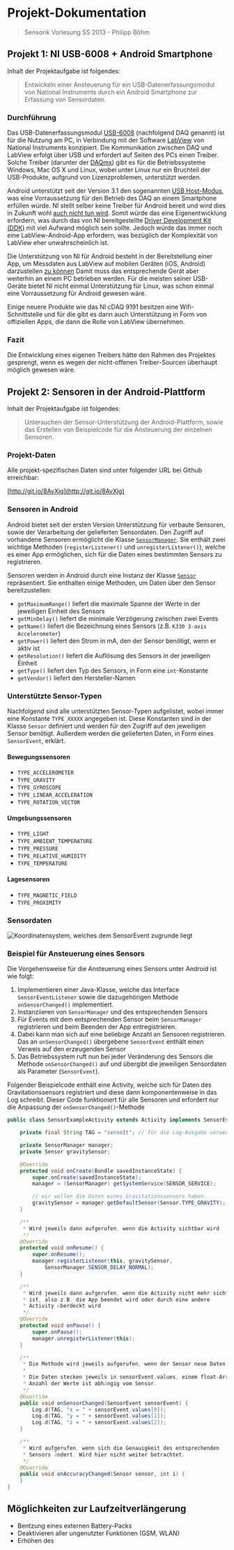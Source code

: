 # Projekt-Dokumentation

> Sensorik Vorlesung SS 2013 - Philipp Böhm

## Projekt 1: NI USB-6008 + Android Smartphone

Inhalt der Projektaufgabe ist folgendes:

> Entwickeln einer Ansteuerung für ein USB-Datenerfassungsmodul von National
> Instruments durch ein Android Smartphone zur Erfassung von Sensordaten.

### Durchführung

Das USB-Datenerfassungsmodul
[USB-6008](http://sine.ni.com/nips/cds/view/p/lang/de/nid/201986) (nachfolgend
DAQ genannt) ist für die Nutzung am PC, in Verbindung mit der Software
[LabView](http://www.ni.com/labview/d/) von National Instruments
konzipiert.  Die Kommunikation zwischen DAQ und LabView erfolgt über USB und
erfordert auf Seiten des PCs einen Treiber. Solche Treiber (darunter der
[DAQmx](http://www.ni.com/dataacquisition/d/nidaqmx.htm)) gibt es für die
Betriebssysteme Windows, Mac OS X und Linux, wobei unter Linux nur ein Bruchteil
der USB-Produkte, aufgrund von Lizenzproblemen, unterstützt werden.

Android unterstützt seit der Version 3.1 den sogenannten
[USB Host-Modus](http://developer.android.com/guide/topics/connectivity/usb/host.html),
was eine Vorraussetzung für den Betrieb des DAQ an einem Smartphone erfüllen
würde. NI stellt selber keine Treiber für Android bereit und wird dies in
Zukunft wohl [auch nicht tun wird](https://decibel.ni.com/content/thread/10827). Somit
würde das eine Eigenentwicklung erfordern, was durch das von NI bereitgestellte
[Driver Development Kit
(DDK)](http://sine.ni.com/nips/cds/view/p/lang/de/nid/11737) mit viel Aufwand
möglich sein sollte. Jedoch würde das immer noch eine LabView-Android-App
erfordern, was bezüglich der Komplexität von LabView eher unwahrscheinlich
ist.

Die Unterstützung von NI für Android besteht in der Bereitstellung einer App, um
Messdaten aus LabView auf mobilen Geräten (iOS, Android) darzustellen [zu
können](http://www.ni.com/white-paper/14033/de) Damit muss das
entsprechende Gerät aber weiterhin an einem PC betrieben werden. Für die meisten
seiner USB-Geräte bietet NI nicht einmal Unterstützung für Linux, was schon
einmal eine Vorraussetzung für Android gewesen wäre.

Einige neuere Produkte wie das NI cDAQ 9191 besitzen eine Wifi-Schnittstelle und
für die gibt es dann auch Unterstützung in Form von offiziellen Apps, die dann
die Rolle von LabView übernehmen.

### Fazit

Die Entwicklung eines eigenen Treibers hätte den Rahmen des Projektes gesprengt,
wenn es wegen der nicht-offenen Treiber-Sourcen überhaupt möglich gewesen wäre.

## Projekt 2: Sensoren in der Android-Plattform

Inhalt der Projektaufgabe ist folgendes:

> Untersuchen der Sensor-Unterstützung der Android-Plattform, sowie das
> Erstellen von Beispielcode für die Ansteuerung der einzelnen Sensoren.

### Projekt-Daten

Alle projekt-spezifischen Daten sind unter folgender URL bei Github erreichbar:

   [http://git.io/8AvXjg](http://git.io/8AvXjg)

### Sensoren in Android

Android bietet seit der ersten Version Unterstützung für verbaute Sensoren,
sowie der Verarbeitung der gelieferten Sensordaten. Den Zugriff auf vorhandene
Sensoren ermöglicht die Klasse
[`SensorManager`](http://developer.android.com/reference/android/hardware/SensorManager.html).
Sie enthält zwei wichtige Methoden (`registerListener()` und
`unregisterListener()`),
welche es einer App ermöglichen, sich für die Daten eines bestimmten Sensors zu
registrieren.

Sensoren werden in Android durch eine Instanz der Klasse
[`Sensor`](http://developer.android.com/reference/android/hardware/Sensor.html)
repräsentiert. Sie enthalten einige Methoden, um Daten über den Sensor
bereitzustellen:

- `getMaximumRange()` liefert die maximale Spanne der Werte in der jeweiligen
  Einheit des Sensors
- `getMinDelay()` liefert die minimale Verzögerung zwischen zwei Events
- `getName()` liefert die Bezeichnung eines Sensors
   (z.B. `K330 3-axis Accelerometer`)
- `getPower()` liefert den Strom in mA, den der Sensor benötigt, wenn er aktiv
  ist
- `getResolution()` liefert die Auflösung des Sensors in der jeweiligen Einheit
- `getType()` liefert den Typ des Sensors, in Form eine `int`-Konstante
- `getVendor()` liefert den Hersteller-Namen

### Unterstützte Sensor-Typen

Nachfolgend sind alle unterstützten Sensor-Typen aufgelistet, wobei immer eine
Konstante `TYPE_XXXXX` angegeben ist. Diese Konstanten sind in der Klasse
`Sensor` definiert und werden für den Zugriff auf den jeweiligen Sensor
benötigt. Außerdem werden die gelieferten Daten, in Form eines `SensorEvent`,
erklärt.

#### Bewegungssensoren

- `TYPE_ACCELEROMETER`
- `TYPE_GRAVITY`
- `TYPE_GYROSCOPE`
- `TYPE_LINEAR_ACCELERATION`
- `TYPE_ROTATION_VECTOR`

#### Umgebungssensoren

- `TYPE_LIGHT`
- `TYPE_AMBIENT_TEMPERATURE`
- `TYPE_PRESSURE`
- `TYPE_RELATIVE_HUMIDITY`
- `TYPE_TEMPERATURE`

#### Lagesensoren

- `TYPE_MAGNETIC_FIELD`
- `TYPE_PROXIMITY`

### Sensordaten

![Koordinatensystem, welches dem `SensorEvent` zugrunde liegt](axis_device.png)

### Beispiel für Ansteuerung eines Sensors

Die Vorgehensweise für die Ansteuerung eines Sensors unter Android ist wie
folgt:

1. Implementieren einer Java-Klasse, welche das Interface `SensorEventListener`
   sowie die dazugehörigen Methode `onSensorChanged()` implementiert.
2. Instanziieren von `SensorManager` und des entsprechenden Sensors
3. Für Events mit dem entsprechenden Sensor beim `SensorManager`
registrieren und beim Beenden der App entregistrieren.
4. Dabei kann man sich auf eine beliebige Anzahl an Sensoren registrieren. Das
   an `onSensorChanged()` übergebene `SensorEvent` enthält einen Verweis auf den
   erzeugenden Sensor
5. Das Betriebssystem ruft nun bei jeder Veränderung des Sensors die Methode
   `onSensorChanged()` auf und übergibt die jeweiligen Sensordaten als Parameter
   (`SensorEvent`).

Folgender Beispielcode enthält eine Activity, welche sich für Daten des
Gravitationssensors registriert und diese dann komponentenweise in das Log
schreibt. Dieser Code funktioniert für alle Sensoren und erfordert nur die
Anpassung der `onSensorChanged()`-Methode

``` java
public class SensorExampleActivity extends Activity implements SensorEventListener{

    private final String TAG = "senseIt"; // für die Log-Ausgabe verwendet

    private SensorManager manager;
    private Sensor gravitySensor;

    @Override
    protected void onCreate(Bundle savedInstanceState) {
        super.onCreate(savedInstanceState);
        manager = (SensorManager) getSystemService(SENSOR_SERVICE);

        // wir wollen die Daten eines Gravitationssensors haben
        gravitySensor = manager.getDefaultSensor(Sensor.TYPE_GRAVITY);
    }

    /**
     * Wird jeweils dann aufgerufen, wenn die Activity sichtbar wird
     */
    @Override
    protected void onResume() {
        super.onResume();
        manager.registerListener(this, gravitySensor,
            SensorManager.SENSOR_DELAY_NORMAL);
    }

    /**
     * Wird jeweils dann aufgerufen, wenn die Activity nicht mehr sichtbar
     * ist, also z.B. die App beendet wird oder durch eine andere
     * Activity überdeckt wird
     */
    @Override
    protected void onPause() {
        super.onPause();
        manager.unregisterListener(this);
    }

    /**
     * Die Methode wird jeweils aufgerufen, wenn der Sensor neue Daten liefert
     *
     * Die Daten stecken jeweils in sensorEvent.values, einem float-Array. Die
     * Anzahl der Werte ist abhängig vom Sensor.
     */
    @Override
    public void onSensorChanged(SensorEvent sensorEvent) {
        Log.d(TAG, "x = " + sensorEvent.values[0]);
        Log.d(TAG, "y = " + sensorEvent.values[1]);
        Log.d(TAG, "z = " + sensorEvent.values[2]);
    }

    /**
     * Wird aufgerufen, wenn sich die Genauigkeit des entsprechenden
     * Sensors ändert. Wird hier nicht weiter betrachtet.
     */
    @Override
    public void onAccuracyChanged(Sensor sensor, int i) {
    }
}
```

## Möglichkeiten zur Laufzeitverlängerung

- Bentzung eines externen Battery-Packs
- Deaktivieren aller ungenutzter Funktionen (GSM, WLAN)
- Erhöhen des 
